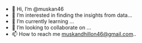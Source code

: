 - 👋 Hi, I’m @muskan46
- 👀 I’m interested in finding the insights from data...
- 🌱 I’m currently learning ...
- 💞️ I’m looking to collaborate on ...
- 📫 How to reach me muskandhillon46@gmail.com..

<!---
muskan46/muskan46 is a ✨ special ✨ repository because its `README.md` (this file) appears on your GitHub profile.
You can click the Preview link to take a look at your changes.
--->
